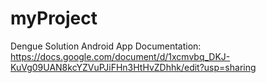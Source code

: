 # myProject
Dengue Solution Android App Documentation: https://docs.google.com/document/d/1xcmvbq_DKJ-KuVg09UAN8kcYZVuPJiFHn3HtHvZDhhk/edit?usp=sharing
